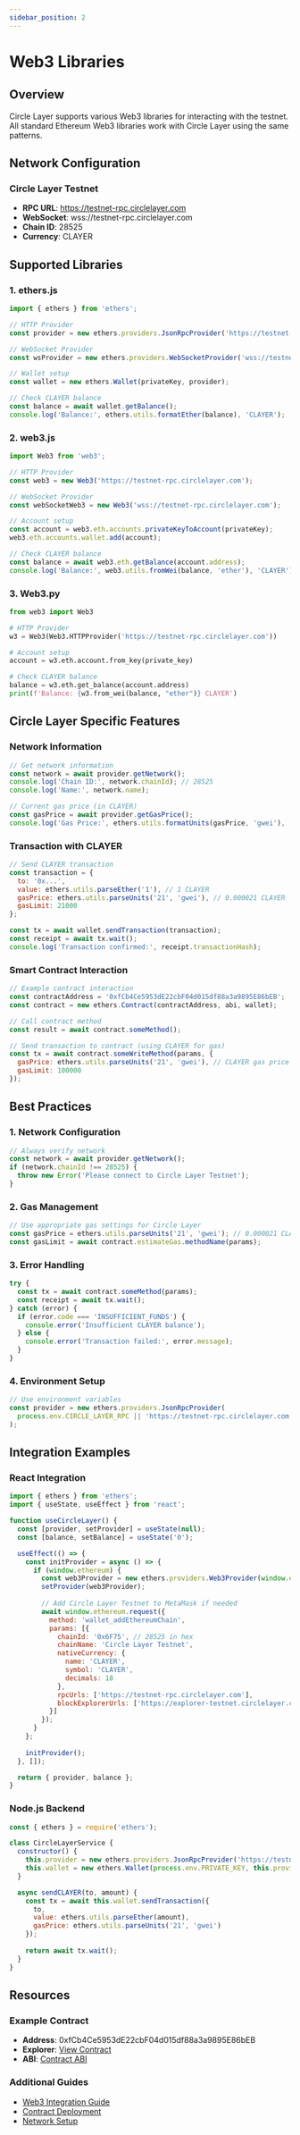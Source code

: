 ```yaml
---
sidebar_position: 2
---
```


# Web3 Libraries

## Overview

Circle Layer supports various Web3 libraries for interacting with the testnet. All standard Ethereum Web3 libraries work with Circle Layer using the same patterns.

## Network Configuration

### Circle Layer Testnet
- **RPC URL**: https://testnet-rpc.circlelayer.com
- **WebSocket**: wss://testnet-rpc.circlelayer.com
- **Chain ID**: 28525
- **Currency**: CLAYER

## Supported Libraries

### 1. ethers.js
```javascript
import { ethers } from 'ethers';

// HTTP Provider
const provider = new ethers.providers.JsonRpcProvider('https://testnet-rpc.circlelayer.com');

// WebSocket Provider
const wsProvider = new ethers.providers.WebSocketProvider('wss://testnet-rpc.circlelayer.com');

// Wallet setup
const wallet = new ethers.Wallet(privateKey, provider);

// Check CLAYER balance
const balance = await wallet.getBalance();
console.log('Balance:', ethers.utils.formatEther(balance), 'CLAYER');
```

### 2. web3.js
```javascript
import Web3 from 'web3';

// HTTP Provider
const web3 = new Web3('https://testnet-rpc.circlelayer.com');

// WebSocket Provider
const webSocketWeb3 = new Web3('wss://testnet-rpc.circlelayer.com');

// Account setup
const account = web3.eth.accounts.privateKeyToAccount(privateKey);
web3.eth.accounts.wallet.add(account);

// Check CLAYER balance
const balance = await web3.eth.getBalance(account.address);
console.log('Balance:', web3.utils.fromWei(balance, 'ether'), 'CLAYER');
```

### 3. Web3.py
```python
from web3 import Web3

# HTTP Provider
w3 = Web3(Web3.HTTPProvider('https://testnet-rpc.circlelayer.com'))

# Account setup
account = w3.eth.account.from_key(private_key)

# Check CLAYER balance
balance = w3.eth.get_balance(account.address)
print(f'Balance: {w3.from_wei(balance, "ether")} CLAYER')
```

## Circle Layer Specific Features

### Network Information
```javascript
// Get network information
const network = await provider.getNetwork();
console.log('Chain ID:', network.chainId); // 28525
console.log('Name:', network.name);

// Current gas price (in CLAYER)
const gasPrice = await provider.getGasPrice();
console.log('Gas Price:', ethers.utils.formatUnits(gasPrice, 'gwei'), 'Gwei');
```

### Transaction with CLAYER
```javascript
// Send CLAYER transaction
const transaction = {
  to: '0x...',
  value: ethers.utils.parseEther('1'), // 1 CLAYER
  gasPrice: ethers.utils.parseUnits('21', 'gwei'), // 0.000021 CLAYER
  gasLimit: 21000
};

const tx = await wallet.sendTransaction(transaction);
const receipt = await tx.wait();
console.log('Transaction confirmed:', receipt.transactionHash);
```

### Smart Contract Interaction
```javascript
// Example contract interaction
const contractAddress = '0xfCb4Ce5953dE22cbF04d015df88a3a9895E86bEB';
const contract = new ethers.Contract(contractAddress, abi, wallet);

// Call contract method
const result = await contract.someMethod();

// Send transaction to contract (using CLAYER for gas)
const tx = await contract.someWriteMethod(params, {
  gasPrice: ethers.utils.parseUnits('21', 'gwei'), // CLAYER gas price
  gasLimit: 100000
});
```

## Best Practices

### 1. Network Configuration
```javascript
// Always verify network
const network = await provider.getNetwork();
if (network.chainId !== 28525) {
  throw new Error('Please connect to Circle Layer Testnet');
}
```

### 2. Gas Management
```javascript
// Use appropriate gas settings for Circle Layer
const gasPrice = ethers.utils.parseUnits('21', 'gwei'); // 0.000021 CLAYER
const gasLimit = await contract.estimateGas.methodName(params);
```

### 3. Error Handling
```javascript
try {
  const tx = await contract.someMethod(params);
  const receipt = await tx.wait();
} catch (error) {
  if (error.code === 'INSUFFICIENT_FUNDS') {
    console.error('Insufficient CLAYER balance');
  } else {
    console.error('Transaction failed:', error.message);
  }
}
```

### 4. Environment Setup
```javascript
// Use environment variables
const provider = new ethers.providers.JsonRpcProvider(
  process.env.CIRCLE_LAYER_RPC || 'https://testnet-rpc.circlelayer.com'
);
```

## Integration Examples

### React Integration
```jsx
import { ethers } from 'ethers';
import { useState, useEffect } from 'react';

function useCircleLayer() {
  const [provider, setProvider] = useState(null);
  const [balance, setBalance] = useState('0');

  useEffect(() => {
    const initProvider = async () => {
      if (window.ethereum) {
        const web3Provider = new ethers.providers.Web3Provider(window.ethereum);
        setProvider(web3Provider);
        
        // Add Circle Layer Testnet to MetaMask if needed
        await window.ethereum.request({
          method: 'wallet_addEthereumChain',
          params: [{
            chainId: '0x6F75', // 28525 in hex
            chainName: 'Circle Layer Testnet',
            nativeCurrency: {
              name: 'CLAYER',
              symbol: 'CLAYER',
              decimals: 18
            },
            rpcUrls: ['https://testnet-rpc.circlelayer.com'],
            blockExplorerUrls: ['https://explorer-testnet.circlelayer.com/']
          }]
        });
      }
    };
    
    initProvider();
  }, []);

  return { provider, balance };
}
```

### Node.js Backend
```javascript
const { ethers } = require('ethers');

class CircleLayerService {
  constructor() {
    this.provider = new ethers.providers.JsonRpcProvider('https://testnet-rpc.circlelayer.com');
    this.wallet = new ethers.Wallet(process.env.PRIVATE_KEY, this.provider);
  }

  async sendCLAYER(to, amount) {
    const tx = await this.wallet.sendTransaction({
      to,
      value: ethers.utils.parseEther(amount),
      gasPrice: ethers.utils.parseUnits('21', 'gwei')
    });
    
    return await tx.wait();
  }
}
```

## Resources

### Example Contract
- **Address**: 0xfCb4Ce5953dE22cbF04d015df88a3a9895E86bEB
- **Explorer**: [View Contract](https://explorer-testnet.circlelayer.com/address/0xfCb4Ce5953dE22cbF04d015df88a3a9895E86bEB?tab=contract)
- **ABI**: [Contract ABI](https://explorer-testnet.circlelayer.com/address/0xfCb4Ce5953dE22cbF04d015df88a3a9895E86bEB?tab=contract_abi)

### Additional Guides
- [Web3 Integration Guide](/development/web3-integration)
- [Contract Deployment](/development/deploying-contracts)
- [Network Setup](/getting-started/connect-testnet)